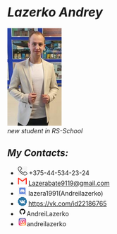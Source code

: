 # ___Lazerko Andrey___
![My-photo](My-photo.jpg)<br>
*new student in RS-School*

## ***My Contacts:***
* ![phone](phone.png)  +375-44-534-23-24
* ![gmail](gmail.png) Lazerabate9119@gmail.com
* ![discord](discord.png) lazera1991(Andreilazerko)
* ![vk](vk.png) https://vk.com/id22186765
* ![github](github.png)AndreiLazerko
* ![Instagram](instagram.png)andreilazerko
